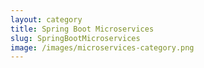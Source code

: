 ```yaml
---
layout: category
title: Spring Boot Microservices
slug: SpringBootMicroservices
image: /images/microservices-category.png
---
```

